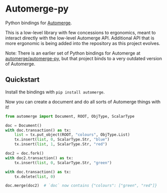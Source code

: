 # Automerge-py

Python bindings for [Automerge](https://github.com/automerge/automerge).

This is a low-level library with few concessions to ergonomics, meant to interact directly with the low-level Automerge API.
Additional API that is more ergonomic is being added into the repository as this project evolves.

Note: There is an earlier set of Python bindings for Automerge at
[automerge/automerge-py](https://github.com/automerge/automerge-py), but that
project binds to a very outdated version of Automerge.

## Quickstart

Install the bindings with `pip install automerge`.

Now you can create a document and do all sorts of Automerge things with it!

```py
from automerge import Document, ROOT, ObjType, ScalarType

doc = Document()
with doc.transaction() as tx:
    list = tx.put_object(ROOT, "colours", ObjType.List)
    tx.insert(list, 0, ScalarType.Str, "blue")
    tx.insert(list, 1, ScalarType.Str, "red")

doc2 = doc.fork()
with doc2.transaction() as tx:
    tx.insert(list, 0, ScalarType.Str, "green")

with doc.transaction() as tx:
    tx.delete(list, 0)

doc.merge(doc2)  # `doc` now contains {"colours": ["green", "red"]}
```
